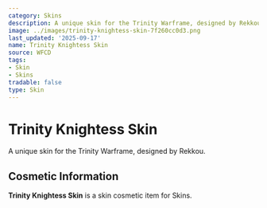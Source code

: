 ```yaml
---
category: Skins
description: A unique skin for the Trinity Warframe, designed by Rekkou.
image: ../images/trinity-knightess-skin-7f260cc0d3.png
last_updated: '2025-09-17'
name: Trinity Knightess Skin
source: WFCD
tags:
- Skin
- Skins
tradable: false
type: Skin
---
```


# Trinity Knightess Skin

A unique skin for the Trinity Warframe, designed by Rekkou.

## Cosmetic Information

**Trinity Knightess Skin** is a skin cosmetic item for Skins.

